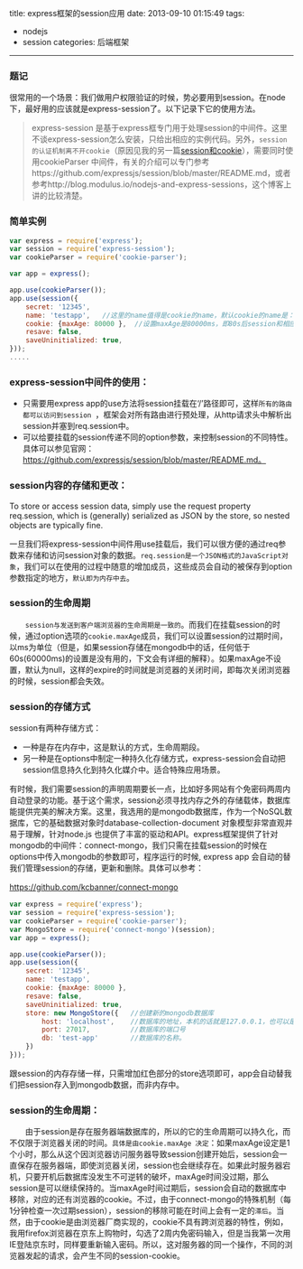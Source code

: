 title: express框架的session应用
date: 2013-09-10 01:15:49
tags: 
- nodejs
- session
categories: 后端框架
---

### 题记
很常用的一个场景：我们做用户权限验证的时候，势必要用到session。在node下，最好用的应该就是express-session了。以下记录下它的使用方法。

>express-session 是基于express框专门用于处理session的中间件。这里不谈express-session怎么安装，只给出相应的实例代码。另外，`session的认证机制离不开cookie`（原因见我的另一篇[session和cookie](http://lwd426.com/2013/02/20/session/)），需要同时使用cookieParser 中间件，有关的介绍可以专门参考https://github.com/expressjs/session/blob/master/README.md，或者参考http://blog.modulus.io/nodejs-and-express-sessions，这个博客上讲的比较清楚。
<!-- more -->
### 简单实例

```javascript
var express = require('express');
var session = require('express-session');
var cookieParser = require('cookie-parser');

var app = express();

app.use(cookieParser());
app.use(session({
    secret: '12345',
    name: 'testapp',   //这里的name值得是cookie的name，默认cookie的name是：connect.sid
    cookie: {maxAge: 80000 },  //设置maxAge是80000ms，即80s后session和相应的cookie失效过期
    resave: false,
    saveUninitialized: true,
}));
.....
```
### express-session中间件的使用：

* 只需要用express app的use方法将session挂载在‘/’路径即可，这样`所有的路由都可以访问到session	`，框架会对所有路由进行预处理，从http请求头中解析出session并塞到req.session中。
* 可以给要挂载的session传递不同的option参数，来控制session的不同特性。具体可以参见官网：https://github.com/expressjs/session/blob/master/README.md。

### session内容的存储和更改：

To store or access session data, simply use the request property req.session, which is (generally) serialized as JSON by the store, so nested objects are typically fine.

一旦我们将express-session中间件用use挂载后，我们可以很方便的通过req参数来存储和访问session对象的数据。`req.session是一个JSON格式的JavaScript对象`，我们可以在使用的过程中随意的增加成员，这些成员会自动的被保存到option参数指定的地方，`默认即为内存中去`。

### session的生命周期

　　`session与发送到客户端浏览器的生命周期是一致的`。而我们在挂载session的时候，通过option选项的`cookie.maxAge`成员，我们可以设置session的过期时间，以ms为单位（但是，如果session存储在mongodb中的话，任何低于60s(60000ms)的设置是没有用的，下文会有详细的解释）。如果maxAge不设置，默认为null，这样的expire的时间就是浏览器的关闭时间，即每次关闭浏览器的时候，session都会失效。
　
### session的存储方式
session有两种存储方式：

* 一种是存在内存中，这是默认的方式，生命周期段。
* 另一种是在options中制定一种持久化存储方式，express-session会自动把session信息持久化到持久化媒介中。适合特殊应用场景。
　　

有时候，我们需要session的声明周期要长一点，比如好多网站有个免密码两周内自动登录的功能。基于这个需求，session必须寻找内存之外的存储载体，数据库能提供完美的解决方案。这里，我选用的是mongodb数据库，作为一个NoSQL数据库，它的基础数据对象时database-collection-document 对象模型非常直观并易于理解，针对node.js 也提供了丰富的驱动和API。express框架提供了针对mongodb的中间件：connect-mongo，我们只需在挂载session的时候在options中传入mongodb的参数即可，程序运行的时候, express app 会自动的替我们管理session的存储，更新和删除。具体可以参考：

https://github.com/kcbanner/connect-mongo
　　
```javascript 
var express = require('express');
var session = require('express-session');
var cookieParser = require('cookie-parser');
var MongoStore = require('connect-mongo')(session);
var app = express();

app.use(cookieParser());
app.use(session({
    secret: '12345',
    name: 'testapp',
    cookie: {maxAge: 80000 },
    resave: false,
    saveUninitialized: true,
    store: new MongoStore({   //创建新的mongodb数据库
        host: 'localhost',    //数据库的地址，本机的话就是127.0.0.1，也可以是网络主机
        port: 27017,          //数据库的端口号
        db: 'test-app'        //数据库的名称。
    })
}));
```

跟session的内存存储一样，只需增加红色部分的store选项即可，app会自动替我们把session存入到mongodb数据，而非内存中。

### session的生命周期：

　　由于session是存在服务器端数据库的，所以的它的生命周期可以持久化，而不仅限于浏览器关闭的时间。`具体是由cookie.maxAge 决定`：如果maxAge设定是1个小时，那么从这个因浏览器访问服务器导致session创建开始后，session会一直保存在服务器端，即使浏览器关闭，session也会继续存在。如果此时服务器宕机，只要开机后数据库没发生不可逆转的破坏，maxAge时间没过期，那么session是可以继续保持的。当maxAge时间过期后，session会自动的数据库中移除，对应的还有浏览器的cookie。不过，由于connect-mongo的特殊机制（每1分钟检查一次过期session），session的移除可能在时间上会有一定的`滞后`。当然，由于cookie是由浏览器厂商实现的，cookie不具有跨浏览器的特性，例如，我用firefox浏览器在京东上购物时，勾选了2周内免密码输入，但是当我第一次用IE登陆京东时，同样要重新输入密码。所以，这对服务器的同一个操作，不同的浏览器发起的请求，会产生不同的session-cookie。